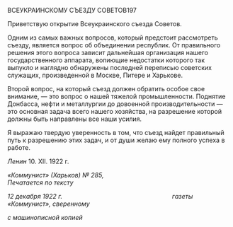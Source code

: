 ВСЕУКРАИНСКОМУ СЪЕЗДУ СОВЕТОВ197

Приветствую открытие Всеукраинского съезда Советов.

Одним из самых важных вопросов, который предстоит рассмотреть съезду, является вопрос об объединении республик. От правильного решения этого вопроса зависит дальнейшая организация нашего государственного аппарата, вопиющие недостатки ко­торого так выпукло и наглядно обнаружены последней переписью советских служа­щих, произведенной в Москве, Питере и Харькове.

Второй вопрос, на который съезд должен обратить особое свое внимание, — это во­прос о нашей тяжелой промышленности. Поднятие Донбасса, нефти и металлургии до довоенной производительности — это основная задача всего нашего хозяйства, на раз­решение которой должны быть направлены все наши усилия.

Я выражаю твердую уверенность в том, что съезд найдет правильный путь к разре­шению этих задач, и от души желаю ему полного успеха в работе.

_Ленин_ 10. XII. 1922 г.

_«Коммунист» (Харьков) № 285,                                                             Печатается по тексту_

_12 декабря 1922 г.                                                               газеты «Коммунист», сверенному_

_с машинописной копией_